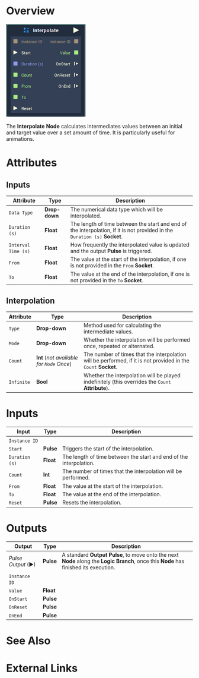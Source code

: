 # Overview

![The Interpolate Node.](../../.gitbook/assets/node-interpolate.png)

The **Interpolate** **Node** calculates intermediates values between an initial and target value over a set amount of time. It is particularly useful for animations.

# Attributes

## Inputs

|Attribute|Type|Description|
|---|---|---|
| `Data Type` | **Drop-down** | The numerical data type which will be interpolated. |
| `Duration (s)` | **Float** | The length of time between the start and end of the interpolation, if it is not provided in the `Duration (s)` **Socket**. |
| `Interval Time (s)` | **Float** | How frequently the interpolated value is updated and the output **Pulse** is triggered.|
| `From` | **Float** | The value at the start of the interpolation, if one is not provided in the `From` **Socket**. |
| `To` | **Float** | The value at the end of the interpolation, if one is not provided in the `To` **Socket**.|

## Interpolation

|Attribute|Type|Description|
|---|---|---|
| `Type` | **Drop-down** | Method used for calculating the intermediate values. |
| `Mode` | **Drop-down** | Whether the interpolation will be performed once, repeated or alternated. |
| `Count`| **Int** (_not available for `Mode` Once_) | The number of times that the interpolation will be performed, if it is not provided in the `Count` **Socket**. |
| `Infinite` | **Bool** | Whether the interpolation will be played indefinitely (this overrides the `Count` **Attribute**). |
# Inputs

|Input|Type|Description|
|---|---|---|
| `Instance ID` | |
| `Start` | **Pulse** | Triggers the start of the interpolation. |
| `Duration (s)` | **Float** | The length of time between the start and end of the interpolation. |
| `Count` | **Int** | The number of times that the interpolation will be performed. |
| `From` | **Float** | The value at the start of the interpolation. |
| `To` | **Float** | The value at the end of the interpolation. |
| `Reset` | **Pulse** | Resets the interpolation. |

# Outputs

|Output|Type|Description|
|---|---|---|
|*Pulse Output* (►)|**Pulse**|A standard **Output Pulse**, to move onto the next **Node** along the **Logic Branch**, once this **Node** has finished its execution.|
| `Instance ID` |  |
| `Value` | **Float** |
| `OnStart` | **Pulse** |
| `OnReset` | **Pulse** |
| `OnEnd` | **Pulse** |

# See Also

# External Links

